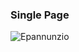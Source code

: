 
### Single Page
![Epannunzio](https://github.com/epannunzio/Edilza-Pannunzio/blob/master/img/1.png)


